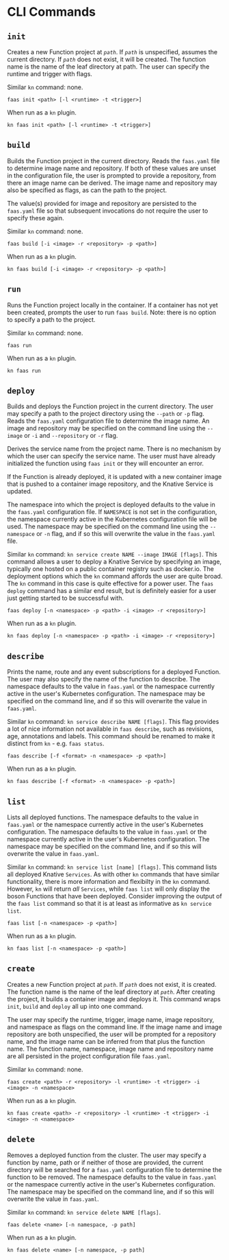 # CLI Commands

## `init`

Creates a new Function project at _`path`_. If _`path`_ is unspecified, assumes the current directory. If _`path`_ does not exist, it will be created. The function name is the name of the leaf directory at path. The user can specify the runtime and trigger with flags.

Similar `kn` command: none.

```console
faas init <path> [-l <runtime> -t <trigger>]
```

When run as a `kn` plugin.

```console
kn faas init <path> [-l <runtime> -t <trigger>]
```

## `build`

Builds the Function project in the current directory. Reads the `faas.yaml` file to determine image name and repository. If both of these values are unset in the configuration file, the user is prompted to provide a repository, from there an image name can be derived. The image name and repository may also be specified as flags, as can the path to the project.

The value(s) provided for image and repository are persisted to the `faas.yaml` file so that subsequent invocations do not require the user to specify these again.

Similar `kn` command: none.

```console
faas build [-i <image> -r <repository> -p <path>]
```

When run as a `kn` plugin.

```console
kn faas build [-i <image> -r <repository> -p <path>]
```

## `run`

Runs the Function project locally in the container. If a container has not yet been created, prompts the user to run `faas build`. Note: there is no option to specify a path to the project.

Similar `kn` command: none.

```console
faas run
```

When run as a `kn` plugin.

```console
kn faas run
```

## `deploy`

Builds and deploys the Function project in the current directory. The user may specify a path to the project directory using the `--path` or `-p` flag. Reads the `faas.yaml` configuration file to determine the image name. An image and repository may be specified on the command line using the  `--image` or `-i` and `--repository` or `-r` flag.

Derives the service name from the project name. There is no mechanism by which the user can specify the service name. The user must have already initialized the  function using `faas init` or they will encounter an error.

If the Function is already deployed, it is updated with a new container image that is pushed to a
container image repository, and the Knative Service is updated.

The namespace into which the project is deployed defaults to the value in the `faas.yaml` configuration file. If `NAMESPACE` is not set in the configuration, the namespace currently active in the Kubernetes configuration file will be used. The namespace may be specified on the command line using the `--namespace` or `-n` flag, and if so this will overwrite the value in the `faas.yaml` file.

Similar `kn` command: `kn service create NAME --image IMAGE [flags]`. This command allows a user to deploy a Knative Service by specifying an image, typically one hosted on a public container registry such as docker.io. The deployment options which the `kn` command affords the user are quite broad. The `kn` command in this case is quite effective for a power user. The `faas deploy` command has a similar end result, but is definitely easier for a user just getting started to be successful with.

```console
faas deploy [-n <namespace> -p <path> -i <image> -r <repository>]
```

When run as a `kn` plugin.

```console
kn faas deploy [-n <namespace> -p <path> -i <image> -r <repository>]
```

## `describe`

Prints the name, route and any event subscriptions for a deployed Function. The user may also specify the name of the function to describe. The namespace defaults to the value in `faas.yaml` or the namespace currently active in the user's Kubernetes configuration. The namespace may be specified on the command line, and if so this will overwrite the value in `faas.yaml`.

Similar `kn` command: `kn service describe NAME [flags]`. This flag provides a lot of nice information not available in `faas describe`, such as revisions, age, annotations and labels. This command should be renamed to make it distinct from `kn` - e.g. `faas status`.

```console
faas describe [-f <format> -n <namespace> -p <path>]
```

When run as a `kn` plugin.

```console
kn faas describe [-f <format> -n <namespace> -p <path>]
```

## `list`

Lists all deployed functions. The namespace defaults to the value in `faas.yaml` or the namespace currently active in the user's Kubernetes configuration. The namespace defaults to the value in `faas.yaml` or the namespace currently active in the user's Kubernetes configuration. The namespace may be specified on the command line, and if so this will overwrite the value in `faas.yaml`.

Similar `kn` command: `kn service list [name] [flags]`. This command lists all deployed Knative `Services`. As with other `kn` commands that have similar functionality, there is more information and flexibilty in the `kn` command. However, `kn` will return _all_ `Services`, while `faas list` will only display the boson Functions that have been deployed. Consider improving the output of the `faas list` command so that it is at least as informative as `kn service list`.

```console
faas list [-n <namespace> -p <path>]
```

When run as a `kn` plugin.

```console
kn faas list [-n <namespace> -p <path>]
```

## `create`

Creates a new Function project at _`path`_. If _`path`_ does not exist, it is created. The function name is the name of the leaf directory at _`path`_. After creating the project, it builds a container image and deploys it. This command wraps `init`, `build` and `deploy` all up into one command.

The user may specify the runtime, trigger, image name, image repository, and namespace as flags on the command line. If the image name and image repository are both unspecified, the user will be prompted for a repository name, and the image name can be inferred from that plus the function name. The function name, namespace, image name and repository name are all persisted in the project configuration file `faas.yaml`.

Similar `kn` command: none.

```console
faas create <path> -r <repository> -l <runtime> -t <trigger> -i <image> -n <namespace>
```

When run as a `kn` plugin.

```console
kn faas create <path> -r <repository> -l <runtime> -t <trigger> -i <image> -n <namespace>
```

## `delete`

Removes a deployed function from the cluster. The user may specify a function by name, path or if neither of those are provided, the current directory will be searched for a `faas.yaml` configuration file to determine the function to be removed. The namespace defaults to the value in `faas.yaml` or the namespace currently active in the user's Kubernetes configuration. The namespace may be specified on the command line, and if so this will overwrite the value in `faas.yaml`.

Similar `kn` command: `kn service delete NAME [flags]`.

```console
faas delete <name> [-n namespace, -p path]
```

When run as a `kn` plugin.

```console
kn faas delete <name> [-n namespace, -p path]
```
